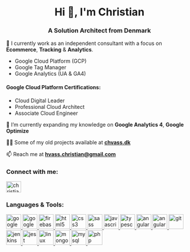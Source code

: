 <h1 align="center">Hi 👋, I'm Christian</h1>
<h3 align="center">A Solution Architect from Denmark</h3>
<p>🔭 I currently work as an independent consultant with a focus on <b>Ecommerce</b>, <b>Tracking</b> & <b>Analytics</b>.</p>
<ul>
	<li>Google Cloud Platform (GCP)</li>
	<li>Google Tag Manager</li>
	<li>Google Analytics (UA & GA4)</li>
</ul>
<h4>Google Cloud Platform Certifications:</h4>
<ul>
	<li>Cloud Digital Leader</li>
	<li>Professional Cloud Architect</li>
	<li>Associate Cloud Engineer</li>
</ul>
<p>🌱 I’m currently expanding my knowledge on <b>Google Analytics 4</b>, <b>Google Optimize</b></p>
<p>👨‍💻 Some of my old projects available at <b><a href="https://chvass.dk">chvass.dk</a></b></p>
<p>📫 Reach me at <b><a href="mailto:hvass.christian@gmail.com">hvass.christian@gmail.com</a></b></p>
<p align="left">
	<h3 align="left">Connect with me:</h3>
	<a href="https://linkedin.com/in/christian-hvass" target="blank"><img align="center" src="https://cdn.jsdelivr.net/gh/devicons/devicon/icons/linkedin/linkedin-original.svg" alt="christian-hvass" height="30" width="40" /></a>
</p>
<h3 align="left">Languages & Tools:</h3> 
<p align="left">
	<a href="https://marketingplatform.google.com/" target="_blank"> <img src="https://cdn.jsdelivr.net/gh/devicons/devicon/icons/google/google-original.svg" alt="google marketing platform" width="40" height="40" /> </a>
	<a href="https://cloud.google.com/" target="_blank"> <img src="https://cdn.jsdelivr.net/gh/devicons/devicon/icons/googlecloud/googlecloud-original.svg" alt="google cloud" width="40" height="40" /> </a>
	<a href="https://firebase.google.com/" target="_blank"> <img src="https://www.vectorlogo.zone/logos/firebase/firebase-icon.svg" alt="firebase" width="40" height="40" /> </a>
	<a href="https://www.w3.org/html/" target="_blank"> <img src="https://cdn.jsdelivr.net/gh/devicons/devicon/icons/html5/html5-original-wordmark.svg" alt="html5" width="40" height="40" /> </a>
	<a href="https://developer.mozilla.org/en-US/docs/Web/CSS" target="_blank"> <img src="https://cdn.jsdelivr.net/gh/devicons/devicon/icons/css3/css3-original-wordmark.svg" alt="css3" width="40" height="40" /> </a>
	<a href="https://sass-lang.com" target="_blank"> <img src="https://cdn.jsdelivr.net/gh/devicons/devicon/icons/sass/sass-original.svg" alt="sass" width="40" height="40" /> </a>
	<a href="https://developer.mozilla.org/en-US/docs/Web/JavaScript" target="_blank"> <img src="https://cdn.jsdelivr.net/gh/devicons/devicon/icons/javascript/javascript-original.svg" alt="javascript" width="40" height="40" /> </a>
	<a href="https://www.typescriptlang.org/" target="_blank"> <img src="https://cdn.jsdelivr.net/gh/devicons/devicon/icons/typescript/typescript-original.svg" alt="typescript" width="40" height="40" /> </a>
	<a href="https://reactjs.org/" target="_blank"> <img src="https://cdn.jsdelivr.net/gh/devicons/devicon/icons/react/react-original.svg" alt="angularjs" width="40" height="40" /> </a>
	<a href="https://nextjs.org/" target="_blank"> <img src="https://cdn.jsdelivr.net/gh/devicons/devicon/icons/nextjs/nextjs-original.svg" alt="angularjs" width="40" height="40" /> </a>
	<a href="https://git-scm.com/" target="_blank"> <img src="https://www.vectorlogo.zone/logos/git-scm/git-scm-icon.svg" alt="git" width="40" height="40" /> </a>
	<a href="https://www.jenkins.io" target="_blank"> <img src="https://www.vectorlogo.zone/logos/jenkins/jenkins-icon.svg" alt="jenkins" width="40" height="40" /> </a>
	<a href="https://jestjs.io" target="_blank"> <img src="https://www.vectorlogo.zone/logos/jestjsio/jestjsio-icon.svg" alt="jest" width="40" height="40" /> </a>
	<a href="https://www.linux.org/" target="_blank"> <img src="https://cdn.jsdelivr.net/gh/devicons/devicon/icons/linux/linux-original.svg" alt="linux" width="40" height="40" /> </a>
	<a href="https://www.mongodb.com/" target="_blank"> <img src="https://cdn.jsdelivr.net/gh/devicons/devicon/icons/mongodb/mongodb-original-wordmark.svg" alt="mongodb" width="40" height="40" /> </a>
	<a href="https://www.mysql.com/" target="_blank"> <img src="https://cdn.jsdelivr.net/gh/devicons/devicon/icons/mysql/mysql-original-wordmark.svg" alt="mysql" width="40" height="40" /> </a>
	<a href="https://www.php.net" target="_blank"> <img src="https://cdn.jsdelivr.net/gh/devicons/devicon/icons/php/php-original.svg" alt="php" width="40" height="40" /> </a>
</p>
